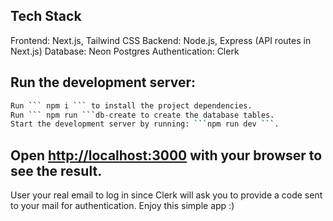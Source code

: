 
## Tech Stack

Frontend: Next.js, Tailwind CSS
Backend: Node.js, Express (API routes in Next.js)
Database: Neon Postgres
Authentication: Clerk

## Run the development server:
```bash
Run ``` npm i ``` to install the project dependencies.
Run ``` npm run ```db-create to create the database tables.
Start the development server by running: ```npm run dev ```.
```

## Open [http://localhost:3000](http://localhost:3000) with your browser to see the result.


User your real email to log in since Clerk will ask you to provide a code sent to your mail for authentication.
Enjoy this simple app :) 

